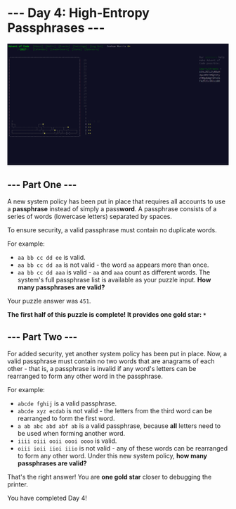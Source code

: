 # --- Day 4: High-Entropy Passphrases ---

![Advent Calendar Day 4][calendar]

## --- Part One ---
A new system policy has been put in place that requires all accounts to use a **passphrase** instead of simply a pass**word**. A passphrase consists of a series of words (lowercase letters) separated by spaces.

To ensure security, a valid passphrase must contain no duplicate words.

For example:

- `aa bb cc dd ee` is valid.
- `aa bb cc dd aa` is not valid - the word `aa` appears more than once.
- `aa bb cc dd aaa` is valid - `aa` and `aaa` count as different words.
The system's full passphrase list is available as your puzzle input. **How many passphrases are valid?**

Your puzzle answer was `451`.

**The first half of this puzzle is complete! It provides one gold star: `*`**

## --- Part Two ---

For added security, yet another system policy has been put in place. Now, a valid passphrase must contain no two words that are anagrams of each other - that is, a passphrase is invalid if any word's letters can be rearranged to form any other word in the passphrase.

For example:

- `abcde fghij` is a valid passphrase.
- `abcde xyz ecdab` is not valid - the letters from the third word can be rearranged to form the first word.
- `a ab abc abd abf ab` is a valid passphrase, because **all** letters need to be used when forming another word.
- `iiii oiii ooii oooi oooo` is valid.
- `oiii ioii iioi iiio` is not valid - any of these words can be rearranged to form any other word.
Under this new system policy, **how many passphrases are valid?**

That's the right answer! You are **one gold star** closer to debugging the printer.

You have completed Day 4!

[calendar]: https://github.com/JoshuaMorris/advent-of-code/raw/master/2017/04/advent-day-4.png "Advent of Code Day 4"
